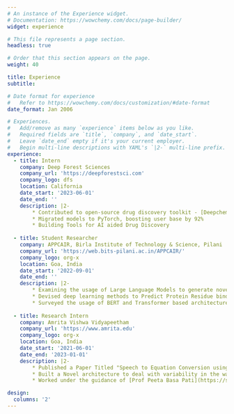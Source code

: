 ```yaml
---
# An instance of the Experience widget.
# Documentation: https://wowchemy.com/docs/page-builder/
widget: experience

# This file represents a page section.
headless: true

# Order that this section appears on the page.
weight: 40

title: Experience
subtitle:

# Date format for experience
#   Refer to https://wowchemy.com/docs/customization/#date-format
date_format: Jan 2006

# Experiences.
#   Add/remove as many `experience` items below as you like.
#   Required fields are `title`, `company`, and `date_start`.
#   Leave `date_end` empty if it's your current employer.
#   Begin multi-line descriptions with YAML's `|2-` multi-line prefix.
experience:
  - title: Intern
    company: Deep Forest Sciences
    company_url: 'https://deepforestsci.com'
    company_logo: dfs
    location: California
    date_start: '2023-06-01'
    date_end: ''
    description: |2-
        * Contributed to open-source drug discovery toolkit - [Deepchem](https://github.com/deepchem/deepchem)
        * Migrated models to PyTorch, boosting user base by 92%
        * Building Tools for AI aided Drug Discovery
        
  - title: Student Researcher
    company: APPCAIR, Birla Institute of Technology & Science, Pilani
    company_url: 'https://web.bits-pilani.ac.in/APPCAIR/'
    company_logo: org-x
    location: Goa, India
    date_start: '2022-09-01'
    date_end: ''
    description: |2-
        * Examining the usage of Large Language Models to generate novel molecules for drug discovery
        * Devised deep learning methods to Predict Protein Residue binding
        * Surveyed the usage of BERT and Transformer based architectures to predict Protein Residue binding locations
  
  - title: Research Intern
    company: Amrita Vishwa Vidyapeetham
    company_url: 'https://www.amrita.edu'
    company_logo: org-x
    location: Goa, India
    date_start: '2021-06-01'
    date_end: '2023-01-01'
    description: |2-
        * Published a Paper Titled "Speech to Equation Conversion using a PoE Tagger"
        * Built a Novel architecture to deal with variability in the way math equations are spoken
        * Worked under the guidance of [Prof Peeta Basa Pati](https://sites.google.com/view/pbpati/home)

design:
  columns: '2'
---
```

